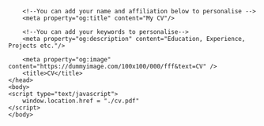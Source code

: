 <!-- ---
layout: page
title: "About"
permalink: /about/
--- -->

<!DOCTYPE HTML>
<html lang="en-US">
    <head>
        <meta charset="UTF-8">      
        
        <!--You can add your name and affiliation below to personalise -->
        <meta property="og:title" content="My CV"/>
        
        <!--You can add your keywords to personalise-->
        <meta property="og:description" content="Education, Experience, Projects etc."/>
        
        <meta property="og:image" content="https://dummyimage.com/100x100/000/fff&text=CV" />
        <title>CV</title>
    </head>
    <body>
    <script type="text/javascript">
        window.location.href = "./cv.pdf"
    </script>
    </body>
</html>
